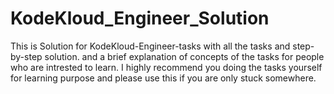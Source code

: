 # KodeKloud_Engineer_Solution
This is Solution for KodeKloud-Engineer-tasks with all the tasks and step-by-step solution.
and a brief explanation of concepts of the tasks for people who are intrested to learn.
I highly recommend you doing the tasks yourself for learning purpose and please use this if you are only stuck somewhere.

